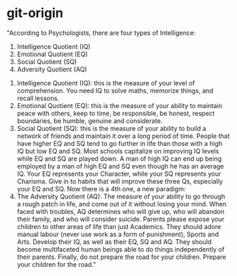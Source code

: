 # git-origin

"According to Psychologists, there are four types of Intelligence: 
1) Intelligence Quotient (IQ)
2) Emotional Quotient (EQ)
3) Social Quotient (SQ)
4) Adversity Quotient (AQ)
1. Intelligence Quotient (IQ): this is the measure of your level of comprehension. You need IQ to solve maths, memorize things, and recall lessons.
2. Emotional Quotient (EQ): this is the measure of your ability to maintain peace with others, keep to time, be responsible, be honest, respect boundaries, be humble, genuine and considerate.
3. Social Quotient (SQ): this is the measure of your ability to build a network of friends and maintain it over a long period of time.
People that have higher EQ and SQ tend to go further in life than those with a high IQ but low EQ and SQ. Most schools capitalize on improving IQ levels while EQ and SQ are played down.
A man of high IQ can end up being employed by a man of high EQ and SQ even though he has an average IQ.
Your EQ represents your Character, while your SQ represents your Charisma. Give in to habits that will improve these three Qs, especially your EQ and SQ.
Now there is a 4th one, a new paradigm:
4. The Adversity Quotient (AQ): The measure of your ability to go through a rough patch in life, and come out of it without losing your mind.
When faced with troubles, AQ determines who will give up, who will abandon their family, and who will consider suicide.
Parents please expose your children to other areas of life than just Academics. They should adore manual labour (never use work as a form of punishment), Sports and Arts.
Develop their IQ, as well as their EQ, SQ and AQ. They should become multifaceted human beings able to do things independently of their parents.
Finally, do not prepare the road for your children. Prepare your children for the road."